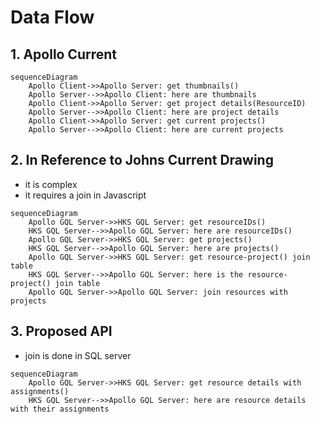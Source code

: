 # **Data Flow**

## 1. Apollo Current

```mermaid
sequenceDiagram
    Apollo Client->>Apollo Server: get thumbnails()
    Apollo Server-->>Apollo Client: here are thumbnails
    Apollo Client->>Apollo Server: get project details(ResourceID)
    Apollo Server-->>Apollo Client: here are project details
    Apollo Client->>Apollo Server: get current projects()
    Apollo Server-->>Apollo Client: here are current projects
```

## 2. In Reference to Johns Current Drawing
* it is complex
* it requires a join in Javascript

```mermaid
sequenceDiagram
    Apollo GQL Server->>HKS GQL Server: get resourceIDs()
    HKS GQL Server-->>Apollo GQL Server: here are resourceIDs()
    Apollo GQL Server->>HKS GQL Server: get projects()
    HKS GQL Server-->>Apollo GQL Server: here are projects()
    Apollo GQL Server->>HKS GQL Server: get resource-project() join table
    HKS GQL Server-->>Apollo GQL Server: here is the resource-project() join table
    Apollo GQL Server->>Apollo GQL Server: join resources with projects
```

## 3. Proposed API
* join is done in SQL server

```mermaid
sequenceDiagram
    Apollo GQL Server->>HKS GQL Server: get resource details with assignments()
    HKS GQL Server-->>Apollo GQL Server: here are resource details with their assignments
```